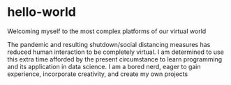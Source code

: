 # hello-world

Welcoming myself to the most complex platforms of our virtual world

The pandemic and resulting shutdown/social distancing measures has reduced human interaction to be completely virtual. I am determined to use this extra time afforded by the present circumstance to learn programming and its application in data science. 
I am a bored nerd, eager to gain experience, incorporate creativity, and create my own projects 
